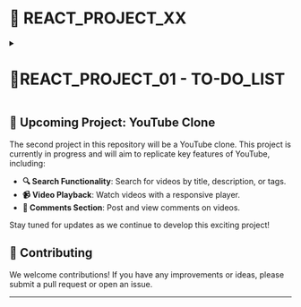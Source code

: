 
# 🚀 **REACT_PROJECT_XX**

<details close>
<summary><h1> 📝REACT_PROJECT_01 - TO-DO_LIST</h1></summary>
<br>

Welcome to **REACT_PROJECT_01**! This is a sleek and user-friendly React to-do list application designed to help you manage your tasks effectively. With a clean interface and robust functionality, you can effortlessly keep track of your to-dos.

## 🌟 **Features**

- **✨ Add Tasks**: Easily add new tasks with a simple interface.
- **🗑️ Delete Tasks**: Remove tasks with a single click.
- **✅ View Completed Tasks**: Check off tasks you’ve finished.
- **⚠️ Incomplete Task Warnings**: Get notifications for tasks that are still pending.
- **📅 Task Date and Time**: See when each task was added.

## 🛠️ **Technologies Used**

- **React**: For dynamic state management and building the user interface.
- **Tailwind CSS**: For responsive and modern styling.

## 📸 **Screenshots**

Here are some snapshots of the application:

![Task List](https://github.com/someshsrichandan/REACT_PROJECTS_XX/blob/main/Images/to-do-1.png)  
*Task List View*

![Add Task](https://github.com/someshsrichandan/REACT_PROJECTS_XX/blob/main/Images/to-do-3.png)  
*Adding a New Task*

![Completed Task](https://github.com/someshsrichandan/REACT_PROJECTS_XX/blob/main/Images/to-do-2.png)  
*Completed Task*

## 🚀 **Getting Started**

To get this project running locally, follow these steps:

1. **Clone the repository:**
   ```bash
   git clone https://github.com/your-username/REACT_PROJECT_XX.git
   ```

2. **Navigate to the project directory:**
   ```bash
   cd REACT_PROJECT_XX\to_do_list\
   ```

3. **Install dependencies:**
   ```bash
   npm install
   ```

4. **Start the development server:**
   ```bash
   npm start
   ```

5. **Open your browser and go to:**
   ```
   http://localhost:3000
   ```

## 📝 **Usage**

- **Adding a Task**: Enter your task details and click "Add Task."
- **Deleting a Task**: Click "Delete" next to the task you want to remove.
- **Viewing Completed Tasks**: Navigate to the "Completed Tasks" section.
- **Handling Incomplete Tasks**: Receive alerts for tasks that need attention.
</details>

## 🎥 **Upcoming Project: YouTube Clone**

The second project in this repository will be a YouTube clone. This project is currently in progress and will aim to replicate key features of YouTube, including:

- **🔍 Search Functionality**: Search for videos by title, description, or tags.
- **📹 Video Playback**: Watch videos with a responsive player.
- **💬 Comments Section**: Post and view comments on videos.

Stay tuned for updates as we continue to develop this exciting project!

## 🤝 **Contributing**

We welcome contributions! If you have any improvements or ideas, please submit a pull request or open an issue.


---

